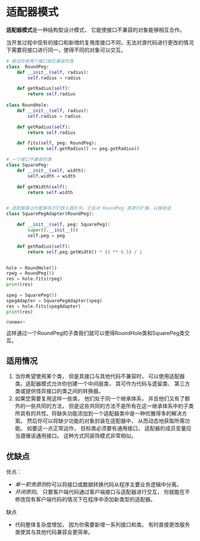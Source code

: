 # 适配器模式

**适配器模式**是一种结构型设计模式， 它能使接口不兼容的对象能够相互合作。

当开发过程中现有的接口和新增的复用库接口不同，无法对源代码进行更改的情况下需要将接口进行同一，使得不同的对象可以交互。

```python
# 假设你有两个接口相互兼容的类
class  RoundPeg:
    def __init__(self, radius):
        self.radius = radius

    def getRadius(self):
        return self.radius
    
class RoundHole:
    def __init__(self, radius):
        self.radius = radius

    def getRadius(self):
        return self.radius

    def fits(self, peg: RoundPeg):
        return self.getRadius() >= peg.getRadius()

# 一个接口不兼容的类
class SquarePeg:
    def __init__(self, width):
        self.width = width

    def getWidth(self):
        return self.width


# 适配器类让你能够将方钉放入圆孔中。它会对 RoundPeg 类进行扩展，以接收适
class SquarePegAdapter(RoundPeg):

    def __init__(self, peg: SquarePeg):
        super().__init__(0)
        self.peg = peg

    def getRadius(self):
        return self.peg.getWidth() * (3 ** 0.5) / 2


hole = RoundHole(5)
rpeg = RoundPeg(5)
res = hole.fits(rpeg)
print(res)

speg = SquarePeg(5)
spegAdapter = SquarePegAdapter(speg)
res = hole.fits(spegAdapter)
print(res)
```

<img src="C:\Users\huiti\Desktop\设计模式\src\适配器模式-1.jpg" alt="适配器模式-1" style="zoom:50%;" />

这样通过一个RoundPeg的子类我们就可以使得RoundHole类和SquarePeg类交互。

## 适用情况

1. 当你希望使用某个类， 但是其接口与其他代码不兼容时， 可以使用适配器类。适配器模式允许你创建一个中间层类， 其可作为代码与遗留类、 第三方类或提供怪异接口的类之间的转换器。
2. 如果您需要复用这样一些类， 他们处于同一个继承体系， 并且他们又有了额外的一些共同的方法， 但是这些共同的方法不是所有在这一继承体系中的子类所具有的共性。将缺失功能添加到一个适配器类中是一种优雅得多的解决方案。 然后你可以将缺少功能的对象封装在适配器中， 从而动态地获取所需功能。 如要这一点正常运作， 目标类必须要有通用接口， 适配器的成员变量应当遵循该通用接口。 这种方式同装饰模式非常相似。

## 优缺点

优点：

- *单一职责原则*你可以将接口或数据转换代码从程序主要业务逻辑中分离。
-  *开闭原则*。 只要客户端代码通过客户端接口与适配器进行交互， 你就能在不修改现有客户端代码的情况下在程序中添加新类型的适配器。

缺点

* 代码整体复杂度增加， 因为你需要新增一系列接口和类。 有时直接更改服务类使其与其他代码兼容会更简单。